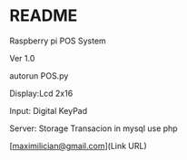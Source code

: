 # README #

Raspberry pi POS System

Ver 1.0


autorun POS.py

Display:Lcd 2x16

Input: Digital KeyPad

Server: Storage Transacion in mysql use php

[maximilician@gmail.com](Link URL)